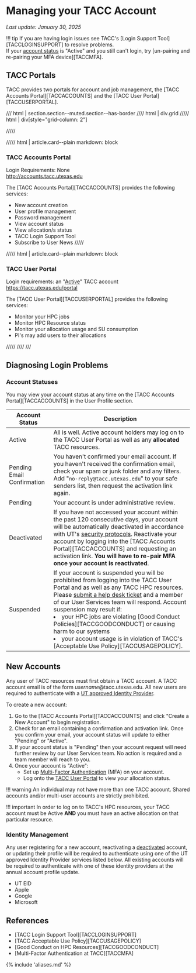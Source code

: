 <style>
.grid {
  grid-template-columns: repeat(auto-fit, minmax(400px, 1fr));
}
</style>

# Managing your TACC Account
*Last update: January 30, 2025*


!!! tip
	If you are having login issues see TACC's [Login Support Tool][TACCLOGINSUPPORT] to resolve problems.  
	If your [account status](#account-status) is "Active" and you still can't login, try [un-pairing and re-pairing your MFA device][TACCMFA].


## TACC Portals 

TACC provides two portals for account and job management, the [TACC Accounts Portal][TACCACCOUNTS] and the [TACC User Portal][TACCUSERPORTAL].  

/// html | section.section--muted.section--has-border
//// html | div.grid
///// html | div[style="grid-column: 2"]

/////

///// html | article.card--plain
     markdown: block

### TACC Accounts Portal

Login Requirements: None  
<http://accounts.tacc.utexas.edu>

The [TACC Accounts Portal][TACCACCOUNTS] provides the following services:

* New account creation
* User profile management
* Password management
* View account status
* View allocation/s status
* TACC Login Support Tool
* Subscribe to User News
/////

///// html | article.card--plain
     markdown: block

### TACC User Portal

Login requirements: an "[Active](#active)" TACC account  
<https://tacc.utexas.edu/portal>

The [TACC User Portal][TACCUSERPORTAL] provides the following services:

* Monitor your HPC jobs 
* Monitor HPC Resource status
* Monitor your allocation usage and SU consumption
* PI's may add users to their allocations

/////
////
///


## Diagnosing Login Problems

### Account Statuses

You may view your account status at any time on the [TACC Accounts Portal][TACCACCOUNTS] in the User Profile section.

Account Status             | Description
           --              | -- 
Active                     | All is well.  Active account holders may log on to the TACC User Portal as well as any **allocated** TACC resources. 
Pending Email Confirmation | You haven't confirmed your email account.  If you haven't received the confirmation email, check your spam or junk folder and any filters. Add "`no-reply@tacc.utexas.edu`" to your safe senders list, then request the activation link again.  
Pending                    | Your account is under administrative review. 
Deactivated                | If you have not accessed your account within the past 120 consecutive days, your account will be automatically deactivated in accordance with UT's [security protocols](https://security.utexas.edu/policies/irusp).  Reactivate your account by logging into the [TACC Accounts Portal][TACCACCOUNTS]  and requesting an activation link.  **You will have to re-pair MFA once your account is reactivated**.
Suspended                  | If your account is suspended you will be prohibited from logging into the TACC User Portal and as well as any TACC HPC resources.  Please [submit a help desk ticket](SUBMITTICKET) and a member of our User Services team will respond. Account suspension may result if: <li>your HPC jobs are violating [Good Conduct Policies][TACCGOODCONDUCT] or causing harm to our systems <li>your account usage is in violation of TACC's [Acceptable Use Policy][TACCUSAGEPOLICY].     

## New Accounts

Any user of TACC resources must first obtain a TACC account.  A TACC account email is of the form *username*@tacc.utexas.edu.  All new users are required to authenticate with a [UT approved Identity Provider](#identity-management).  

To create a new account: 

1. Go to the [TACC Accounts Portal][TACCACCOUNTS] and click "Create a New Account" to begin registration.
1. Check for an email containing a confirmation and activation link.  Once you confirm your email, your account status will update to either "Pending" or "Active".
1. If your account status is "Pending" then your account request will need further review by our User Services team. No action is required and a team member will reach to you.
1. Once your account is "Active":
	* Set up [Multi-Factor Authentication](TACCMFA) (MFA) on your account. 
	* Log onto the [TACC User Portal](TACCPORTAL) to view your allocation status.


!!! warning 
	An individual may not have more than one TACC account.  Shared accounts and/or multi-user accounts are strictly prohibited.  

!!! important
	In order to log on to TACC's HPC resources, your TACC account must be Active **AND** you must have an active allocation on that particular resource.

### Identity Management

Any user registering for a new account, reactivating a [deactivated](#deactivated) account, or updating their profile will be required to authenticate using one of the UT approved Identity Provider services listed below.  All existing accounts will be required to authenticate with one of these identity providers at the annual account profile update. 

* UT EID
* Apple
* Google
* Microsoft

<!-- * InCommon Federation - commenting out 01/30/2025 due to problems on their end -->

<!-- save till later
### SSH Keys

This is most likely because you have modified your known hosts file to facilitate a no-password login. Let us try generating a new ssh folder to clear any conflicting keys/logins (you will still have the contents of your current ssh folder under a different name):

1. Go to your home directory using the command:
cd $HOME
2. Change the name of your .ssh folder to old_ssh (so the contents are still accessible in old_ssh, should you need to revisit them at any point) using the command: 
mv .ssh old_ssh
3. Log out of the system and ssh back in, this will auto-generate a new .ssh folder and key for you. 
Once that happens you can try making the change for a password-less login. Please let me know if that works for you or if you have any other questions.
-->

## References

* [TACC Login Support Tool][TACCLOGINSUPPORT]
* [TACC Acceptable Use Policy][TACCUSAGEPOLICY]
* [Good Conduct on HPC Resources][TACCGOODCONDUCT]
* [Multi-Factor Authentication at TACC][TACCMFA]

{% include 'aliases.md' %}



<!--
///// html | article.card--plain
     markdown: block

### HPC Resources

Login requirements: An "[Active](#active)" TACC Portal account AND belong to a project with an active allocation.  

Currently our HPC resources consist of:

*  <a href="http://docs.tacc.utexas.edu/hpc/frontera">Frontera</a>
*  <a href="http://docs.tacc.utexas.edu/hpc/lonestar6">Lonestar6</a>
*  <a href="http://docs.tacc.utexas.edu/hpc/stampede3">Stampede3</a>
*  <a href="http://docs.tacc.utexas.edu/hpc/vista">Vista</a>

/////

///// html | article.card--plain
     markdown: block

### TACC Documentation

Login requirements: None  
<http://docs.tacc.utexas.edu>

The [TACC Documentation Portal][TACCDOCS] provides TACC-specific technical documentation:

* HPC resource user guides 
* Software package user guides
* TACC tutorials

/////
-->
